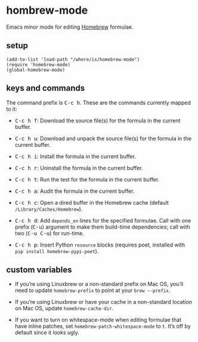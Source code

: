 # hombrew-mode

Emacs minor mode for editing [Homebrew](http://brew.sh) formulae.

## setup

```elisp
(add-to-list 'load-path "/where/is/homebrew-mode")
(require 'homebrew-mode)
(global-homebrew-mode)
```

## keys and commands

The command prefix is <kbd>C-c h</kbd>.  These are the commands currently mapped to it:

- <kbd>C-c h f</kbd>: Download the source file(s) for the formula
  in the current buffer.

- <kbd>C-c h u</kbd>: Download and unpack the source file(s) for the formula
  in the current buffer.

- <kbd>C-c h i</kbd>: Install the formula in the current buffer.

- <kbd>C-c h r</kbd>: Uninstall the formula in the current buffer.

- <kbd>C-c h t</kbd>: Run the test for the formula in the current buffer.

- <kbd>C-c h a</kbd>: Audit the formula in the current buffer.

- <kbd>C-c h c</kbd>: Open a dired buffer in the Homebrew cache
  (default `/Library/Caches/Homebrew`).

- <kbd>C-c h d</kbd>: Add `depends_on` lines for the specified
  formulae.  Call with one prefix (<kbd>C-u</kbd>) argument to make
  them build-time dependencies; call with two (<kbd>C-u C-u</kbd>) for
  run-time.

- <kbd>C-c h p</kbd>: Insert Python `resource` blocks (requires poet,
  installed with `pip install homebrew-pypi-poet`).

## custom variables

- If you’re using Linuxbrew or a non-standard prefix on Mac OS, you’ll
  need to update `homebrew-prefix` to point at your `brew –-prefix`.

- If you’re using Linuxbrew or have your cache in a non-standard
  location on Mac OS, update `homebrew-cache-dir`.

- If you want to turn on whitespace-mode when editing formulae that
  have inline patches, set `homebrew-patch-whitespace-mode` to
  `t`. It’s off by default since it looks ugly.
